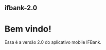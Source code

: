 <h2>ifbank-2.0</h2>

<div>
<h1>Bem vindo!</h1><p>Essa é a versão 2.0 do aplicativo mobile IFBank.</p>
</div>
